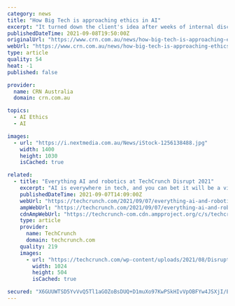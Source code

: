 ```yaml
---
category: news
title: "How Big Tech is approaching ethics in AI"
excerpt: "It turned down the client's idea after weeks of internal discussions, deeming the project too ethically dicey because the AI technology could perpetuate biases like those around race and gender. Since early last year,"
publishedDateTime: 2021-09-08T19:50:00Z
originalUrl: "https://www.crn.com.au/news/how-big-tech-is-approaching-ethics-in-ai-569623"
webUrl: "https://www.crn.com.au/news/how-big-tech-is-approaching-ethics-in-ai-569623"
type: article
quality: 54
heat: -1
published: false

provider:
  name: CRN Australia
  domain: crn.com.au

topics:
  - AI Ethics
  - AI

images:
  - url: "https://i.nextmedia.com.au/News/iStock-1256138488.jpg"
    width: 1400
    height: 1030
    isCached: true

related:
  - title: "Everything AI and robotics at TechCrunch Disrupt 2021"
    excerpt: "AI is everywhere in tech, and you can bet it will be a vital topic at TechCrunch Disrupt 2021 on 21-23. It’s the driving force behind just about everything from rockets, robotics and customer service to deep science and autonomous vehicles."
    publishedDateTime: 2021-09-07T14:09:00Z
    webUrl: "https://techcrunch.com/2021/09/07/everything-ai-and-robotics-at-techcrunch-disrupt-2021/"
    ampWebUrl: "https://techcrunch.com/2021/09/07/everything-ai-and-robotics-at-techcrunch-disrupt-2021/amp/"
    cdnAmpWebUrl: "https://techcrunch-com.cdn.ampproject.org/c/s/techcrunch.com/2021/09/07/everything-ai-and-robotics-at-techcrunch-disrupt-2021/amp/"
    type: article
    provider:
      name: TechCrunch
      domain: techcrunch.com
    quality: 219
    images:
      - url: "https://techcrunch.com/wp-content/uploads/2021/08/Disrupt-Robotics.png?w=1024"
        width: 1024
        height: 504
        isCached: true

secured: "X6GUUWTSD5YvVvQ5Tl1aGOZoBsDUQ+D1muXo97KwPSkHIvVpOBFYw4JSXjI/ETaQnjyMff2EHmOE65hVqrZiPIVkpmtHRx+HRUYgfaC+g/Fc20g6TO6URU1YxZDxvjyBQGXDqjw72v/l5qaNH44yM7442UfWWnexb6I7oRQqliybaRofETtS0oUGx81f6v1QEo9Rk7/AQQPdP7mZH836YnwhITr2rhn50Lx+ZWkyiOPuzegJgFs6/i52heqqK1HBPtwCRZCY1yJ4xQO4KBnHSeV2aPitniTT6ref1LUJjGA8lXfYLB2w7ob84cSdZCM+8ejwgfvY3Eb1sskGSKcZaIzJ9m7r4XoHtnMeQb6EaIY=;FETfqCA/TXtLmONhKHd3rQ=="
---
```



